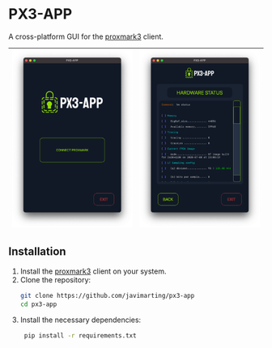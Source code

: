 # PX3-APP

A cross-platform GUI for the [proxmark3](https://github.com/RfidResearchGroup/proxmark3) client.

| ![px3-app connection page](data/screenshots/px3-app-connection.png) | ![px3-app example](data/screenshots/px3-app-example.png) |
|--------------------------------------------------------|---------------------------------------------|

## Installation

1. Install the [proxmark3](https://github.com/RfidResearchGroup/proxmark3) client on your system.
2. Clone the repository:
   ```bash
   git clone https://github.com/javimarting/px3-app
   cd px3-app
   ```
3. Install the necessary dependencies:
   ```bash
    pip install -r requirements.txt
    ```



    